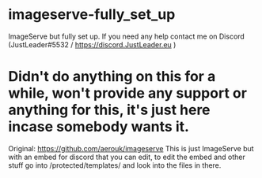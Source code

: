 # imageserve-fully_set_up
ImageServe but fully set up. If you need any help contact me on Discord (JustLeader#5532 / https://discord.JustLeader.eu )

# Didn't do anything on this for a while, won't provide any support or anything for this, it's just here incase somebody wants it.

Original: https://github.com/aerouk/imageserve
This is just ImageServe but with an embed for discord that you can edit, to edit the embed and other stuff go into /protected/templates/ and look into the files in there.

